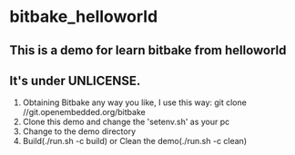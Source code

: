 # bitbake_helloworld
## This is a demo for learn bitbake from helloworld
## It's under UNLICENSE.

1. Obtaining Bitbake any way you like, I use this way: git clone //git.openembedded.org/bitbake
2. Clone this demo and change the 'setenv.sh' as your pc
3. Change to the demo directory
4. Build(./run.sh -c build) or Clean the demo(./run.sh -c clean)



